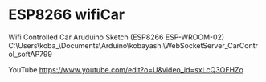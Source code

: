 # ESP8266 wifiCar
Wifi Controlled Car Aruduino Sketch (ESP8266 ESP-WROOM-02)
C:\Users\koba_\Documents\Arduino\kobayashi\WebSocketServer_CarControl_softAP799

YouTube
https://www.youtube.com/edit?o=U&video_id=sxLcQ3OFHZo
